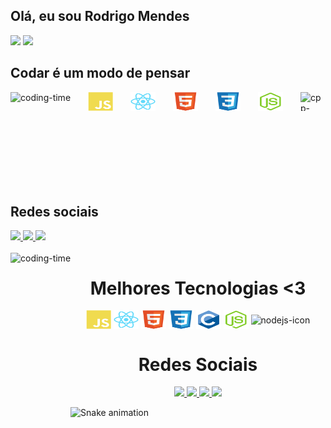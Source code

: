 ## Olá, eu sou Rodrigo Mendes

<div>
  <img height="180em" src="https://github-readme-stats.vercel.app/api?username=catalyst10&show_icons=true&theme=great-gatsby&include_all_commits=true&count_private=true" />
  <img height="180em" src="https://github-readme-stats.vercel.app/api/top-langs/?username=catalyst10&layout=compact&langs_count=16&theme=dracula" />
</div>

## Codar é um modo de pensar
<div style="display: flex; justify-content: space-between;">
  <img align="left" height="150" alt="coding-time" src="code.gif" />
  <img align="center" height="30" width="40" alt="js-icon" src="https://raw.githubusercontent.com/devicons/devicon/master/icons/javascript/javascript-plain.svg" />
  <img align="center" height="30" width="40" alt="react-icon" src="https://raw.githubusercontent.com/devicons/devicon/master/icons/react/react-original.svg" />
  <img align="center" height="30" width="40" alt="html-icon" src="https://raw.githubusercontent.com/devicons/devicon/master/icons/html5/html5-original.svg" />
  <img align="center" height="30" width="40" alt="css-icon" src="https://raw.githubusercontent.com/devicons/devicon/master/icons/css3/css3-original.svg" />
  <img align="center" height="30" width="40" alt="nodejs-icon" src="https://raw.githubusercontent.com/devicons/devicon/master/icons/nodejs/nodejs-original.svg" />
  <img align="center" height="30" width="40" alt="cpp-icon" src="https://raw.githubusercontent.com/jmnote/z-icons/master/svg/cpp.svg" />
</div>

## Redes sociais
<div>
  <a href="mailto:rodrigomendescatalyst@gmail.com">
    <img width="30" src="gmail.svg" />
  </a>
  <a href="https://www.linkedin.com/in/rodrigo-mendes-de-jesus-dev/">
    <img width="25" src="linkedin.svg" />
  </a>
  <a href="https://instagram.com/catalystblack10?igshid=ZDdkNTZiNTM=/">
    <img width="25" src="instagram.png" />
  </a>

<div  align="center"> 
  <div style="display: inline_block"><br>
    <img align="left" height="250" alt="coding-time" src="code.gif">
    <h1 align="center">Melhores Tecnologias <3</h1>
    <img align="center" height="30" width="40" alt="js-icon"  src="https://raw.githubusercontent.com/devicons/devicon/master/icons/javascript/javascript-plain.svg">
    <img align="center" height="30" width="40" alt="react-icon" src="https://raw.githubusercontent.com/devicons/devicon/master/icons/react/react-original.svg">
    <img align="center" height="30" width="40" alt="html-icon" src="https://raw.githubusercontent.com/devicons/devicon/master/icons/html5/html5-original.svg">
    <img align="center" height="30" width="40" alt="css-icon" src="https://raw.githubusercontent.com/devicons/devicon/master/icons/css3/css3-original.svg">
    <img align="center" height="30" width="40" alt="c-icon" src="https://raw.githubusercontent.com/devicons/devicon/master/icons/c/c-original.svg">
    <img align="center" height="30" width="40" alt="nodejs-icon" src="https://raw.githubusercontent.com/devicons/devicon/master/icons/nodejs/nodejs-original.svg">
    <img align="center" height="30" width="40" alt="nodejs-icon" src="https://raw.githubusercontent.com/jmnote/z-icons/master/svg/cpp.svg">
   </div>


  <h1 align="center">Redes Sociais</h1>
    <a href = "mailto: work.luigi.fonseca@gmail.com">
      <img width="30" src="gmail.svg">
    </a>
    <a href = "https://www.linkedin.com/in/luigi-gottardello-fonseca-44651a205/">
      <img width="25" src="linkedin.svg">
    </a>
    <a href = "https://www.youtube.com/channel/UCd5Ivcm28R1C3fCQKbOx2cg">
      <img width="35" src="youtube.svg">
    </a>
    <a href = "https://www.instagram.com/devparadev/">
      <img width="25" src="instagram.png">
    </a>
</div>

![Snake animation](https://github.com/LuigiGF/LuigiGF/blob/output/github-contribution-grid-snake.svg)
